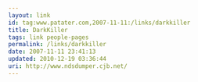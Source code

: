 ```yaml
---
layout: link
id: tag:www.patater.com,2007-11-11:/links/darkkiller
title: DarkKiller
tags: link people-pages
permalink: /links/darkkiller
date: 2007-11-11 23:41:13
updated: 2010-12-19 03:36:44
uri: http://www.ndsdumper.cjb.net/
---
```

